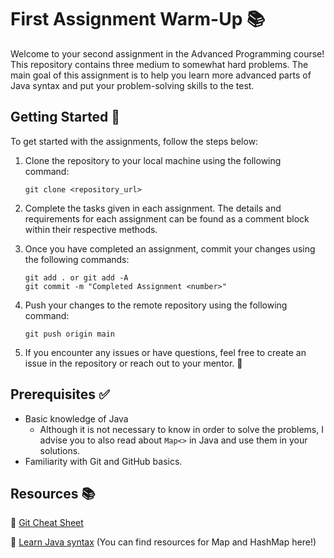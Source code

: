 # First Assignment Warm-Up 📚

Welcome to your second assignment in the Advanced Programming course! This repository contains three medium to somewhat hard problems. The main goal of this assignment is to help you learn more advanced parts of Java syntax and put your problem-solving skills to the test.

## Getting Started 🚀

To get started with the assignments, follow the steps below:

1. Clone the repository to your local machine using the following command:

   ```
   git clone <repository_url>
   ```

3. Complete the tasks given in each assignment. The details and requirements for each assignment can be found as a comment block within their respective methods.

4. Once you have completed an assignment, commit your changes using the following commands:

   ```
   git add . or git add -A
   git commit -m "Completed Assignment <number>"
   ```

6. Push your changes to the remote repository using the following command:

   ```
   git push origin main
   ```

8. If you encounter any issues or have questions, feel free to create an issue in the repository or reach out to your mentor. 🤝

## Prerequisites ✅

- Basic knowledge of Java
  - Although it is not necessary to know in order to solve the problems, I advise you to also read about `Map<>` in Java and use them in your solutions.
- Familiarity with Git and GitHub basics.

## Resources 📚

🔗 [Git Cheat Sheet](https://education.github.com/git-cheat-sheet-education.pdf)

🔗 [Learn Java syntax](https://www.w3schools.com/java/default.asp) (You can find resources for Map and HashMap here!)
